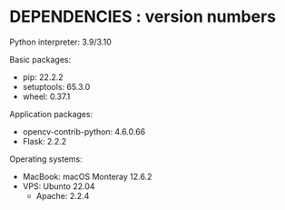 # DEPENDENCIES : version numbers

Python interpreter: 3.9/3.10

Basic packages: 
- pip: 22.2.2
- setuptools: 65.3.0
- wheel: 0.37.1

Application packages:
- opencv-contrib-python: 4.6.0.66
- Flask: 2.2.2

Operating systems:
- MacBook: macOS Monteray 12.6.2
- VPS: Ubunto 22.04
  - Apache: 2.2.4
